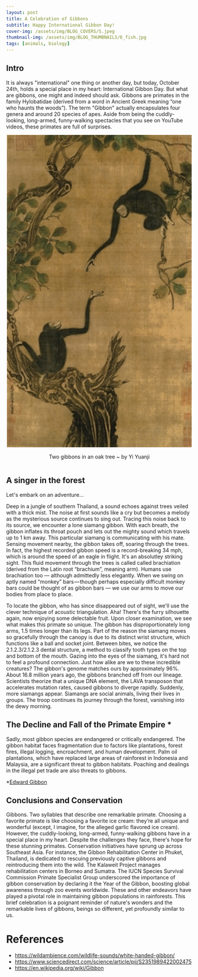 ```yaml
---
layout: post
title: A Celebration of Gibbons
subtitle: Happy International Gibbon Day!
cover-img: /assets/img/BLOG_COVERS/S.jpeg
thumbnail-img: /assets/img/BLOG_THUMBNAILS/6_fish.jpg
tags: [animals, biology]
---
```


## Intro
It is always "international" one thing or another day, but today, October 24th, holds a special place in my heart: International Gibbon Day. But what are gibbons, one might and indeed should ask. Gibbons are primates in the family Hylobatidae (derived from a word in Ancient Greek meaning “one who haunts the woods”). The term "Gibbon" actually encapsulates four genera and around 20 species of apes. Aside from being the cuddly-looking, long-armed, funny-walking spectacles that you see on YouTube videos, these primates are full of surprises.


<div style="display: flex; justify-content: center; text-align: center;">
 <div class="image">
    <img src="/assets/img/gibbon/gibbon_portrait.jpg" width="500"/>
    <p>Two gibbons in an oak tree ~ by Yi Yuanji</p>
</div>
</div>

## A singer in the forest
Let's embark on an adventure...

Deep in a jungle of southern Thailand, a sound echoes against trees veiled with a thick mist. The noise at first sounds like a cry but becomes a melody as the mysterious source continues to sing out. Tracing this noise back to its source, we encounter a lone siamang gibbon. With each breath, the gibbon inflates its throat pouch and lets out the mighty sound which travels up to 1 km away. This particular siamang is communicating with his mate. Sensing movement nearby, the gibbon takes off, soaring through the trees. In fact, the highest recorded gibbon speed is a record-breaking 34 mph, which is around the speed of an eagle in flight. It's an absolutley striking sight. This fluid movement through the trees is called called brachiation (derived from the Latin root “brachium”, meaning arm). Humans use brachiation too — although admittedly less elegantly. When we swing on aptly named “monkey” bars — though perhaps especially difficult monkey bars could be thought of as gibbon bars — we use our arms to move our bodies from place to place.

To locate the gibbon, who has since disappeared out of sight, we'll use the clever technique of acoustic triangulation. Aha! There's the furry silhouette again, now enjoying some delectable fruit. Upon closer examination, we see what makes this primate so unique. The gibbon has disproportionately long arms, 1.5 times longer than its legs. Part of the reason the siamang moves so gracefully through the canopy is due to its distinct wrist structure, which functions like a ball and socket joint. Between bites, we notice the 2.1.2.3/2.1.2.3 dental structure, a method to classify tooth types on the top and bottom of the mouth. Gazing into the eyes of the siamang, it's hard not to feel a profound connection. Just how alike are we to these incredible creatures? The gibbon's genome matches ours by approximately 96%. About 16.8 million years ago, the gibbons branched off from our lineage. Scientists theorize that a unique DNA element, the LAVA transposon that accelerates mutation rates, caused gibbons to diverge rapidly. Suddenly, more siamangs appear. Siamangs are social animals, living their lives in groups. The troop continues its journey through the forest, vanishing into the dewy morning.

 

## The Decline and Fall of the Primate Empire *
Sadly, most gibbon species are endangered or critically endangered. The gibbon habitat faces fragmentation due to factors like plantations, forest fires, illegal logging, encroachment, and human development. Palm oil plantations, which have replaced large areas of rainforest in Indonesia and Malaysia, are a significant threat to gibbon habitats. Poaching and dealings in the illegal pet trade are also threats to gibbons. 


*[Edward Gibbon](https://en.wikipedia.org/wiki/Edward_Gibbon)

## Conclusions and Conservation
Gibbons. Two syllables that describe one remarkable primate. Choosing a favorite primate is like choosing a favorite ice cream: they’re all unique and wonderful (except, I imagine, for the alleged garlic flavored ice cream). However, the cuddly-looking, long-armed, funny-walking gibbons have in a special place in my heart. Despite the challenges they face, there's hope for these stunning primates. Conservation initiatives have sprung up across Southeast Asia. For instance, the Gibbon Rehabilitation Center in Phuket, Thailand, is dedicated to rescuing previously captive gibbons and reintroducing them into the wild. The Kalaweit Project manages rehabilitation centers in Borneo and Sumatra. The IUCN Species Survival Commission Primate Specialist Group underscored the importance of gibbon conservation by declaring it the Year of the Gibbon, boosting global awareness through zoo events worldwide. These and other endeavors have played a pivotal role in maintaining gibbon populations in rainforests. This brief celebration is a poignant reminder of nature's wonders and the remarkable lives of gibbons, beings so different, yet profoundly similar to us.

# References
* https://wildambience.com/wildlife-sounds/white-handed-gibbon/
* https://www.sciencedirect.com/science/article/pii/S2351989422002475
* https://en.wikipedia.org/wiki/Gibbon